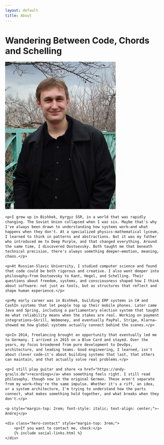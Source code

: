 ```yaml
---
layout: default
title: About
---
```


<div class="page-header">
    <h1 class="page-title">Wandering Between Code, Chords and Schelling</h1>
</div>

<div class="page-content">
    <img src="/assets/images/me_young.jpg" alt="Andrej in younger years" class="about-photo" onerror="this.style.display='none'">
    
    <p>I grew up in Bishkek, Kyrgyz SSR, in a world that was rapidly changing. The Soviet Union collapsed when I was six. Maybe that's why I've always been drawn to understanding how systems work—and what happens when they don't. At a specialized physics-mathematical lyceum, I learned to think in patterns and abstractions. But it was my father who introduced me to Deep Purple, and that changed everything. Around the same time, I discovered Dostoevsky. Both taught me that beneath technical precision, there's always something deeper—emotion, meaning, chaos.</p>

    <p>At Russian-Slavic University, I studied computer science and found that code could be both rigorous and creative. I also went deeper into philosophy—from Dostoevsky to Kant, Hegel, and Schelling. Their questions about freedom, systems, and consciousness shaped how I think about software: not just as tools, but as structures that reflect and shape human experience.</p>

    <p>My early career was in Bishkek, building ERP systems in C# and CashIn systems that let people top up their mobile phones. Later came Java and Spring, including a parliamentary election system that taught me what reliability means when the stakes are real. Working on payment integrations—Skrill, Webmoney, and eventually PayPal, Stripe, Klarna—showed me how global systems actually connect behind the scenes.</p>

    <p>In 2014, freelancing brought an opportunity that eventually led me to Germany. I arrived in 2015 on a Blue Card and stayed. Over the years, my focus broadened from pure development to DevOps, architecture, and leading teams. Good engineering, I learned, isn't about clever code—it's about building systems that last, that others can maintain, and that actually solve real problems.</p>

    <p>I still play guitar and share <a href="https://andy-grails.de">recordings</a> when something feels right. I still read philosophy, though now in the original German. These aren't separate from my work—they're the same impulse. Whether it's a riff, an idea, or a system architecture, I'm trying to understand how the parts connect, what makes something hold together, and what breaks when they don't.</p>

    <p style="margin-top: 2rem; font-style: italic; text-align: center;">— Andrej</p>

    <div class="hero-contact" style="margin-top: 3rem;">
        <p>If you want to contact me, check:</p>
        {% include social-links.html %}
    </div>

</div>
